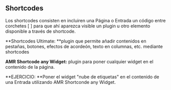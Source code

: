 ## Shortcodes

Los shortcodes consisten en incluiren una Página o Entrada un código entre corchetes \[ \] para que ahí aparezca visible un plugin u otro elemento disponible a través de shortcode.

**Shortcodes Ultimate: **plugin que permite añadir contenidos en pestañas, botones, efectos de acordeón, texto en columnas, etc. mediante shortcodes

**AMR Shortcode any Widget:** plugin para poner cualquier widget en el contenido de la página. 

**EJERCICIO: **Poner el widget "nube de etiquetas" en el contenido de una Entrada utilizando AMR Shortconde any Widget.

